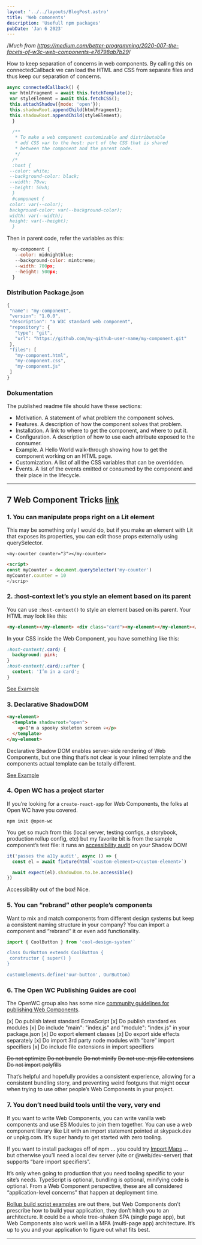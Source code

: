 ```yaml
---
layout: '../../layouts/BlogPost.astro'
title: 'Web comonents'
description: 'Usefull npm packages'
pubDate: 'Jan 6 2023'
---
```


/_Much from <https://medium.com/better-programming/2020-007-the-facets-of-w3c-web-components-e76798ab7b29>_/

How to keep separation of concerns in web components.
By calling this on connectedCallback we can load the HTML and CSS from separate files and thus keep our separation of concerns.

```javascript
async connectedCallback() {
 var htmlFragment = await this.fetchTemplate();
 var styleElement = await this.fetchCSS();
 this.attachShadow({mode: 'open'});
 this.shadowRoot.appendChild(htmlFragment);
 this.shadowRoot.appendChild(styleElement);
  }

  /**
   * To make a web component customizable and distributable
   * add CSS var to the host: part of the CSS that is shared
   * between the component and the parent code.
   */
  /*
  :host {
 --color: white;
 --background-color: black;
 --width: 70vw;
 --height: 50vh;
  }
  #component {
 color: var(--color);
 background-color: var(--background-color);
 width: var(--width);
 height: var(--height);
  }
```

Then in parent code, refer the variables as this:

```javascript
  my-component {
   --color: midnightblue;
   --background-color: mintcreme;
   --width: 700px;
   --height: 500px;
  }
```

### Distribution Package.json

```javascript
{
 "name": "my-component",
 "version": "1.0.0",
 "description": "a W3C standard web component",
 "repository": {
   "type": "git",
   "url": "https://github.com/my-github-user-name/my-component.git"
 },
 "files": [
   "my-component.html",
   "my-component.css",
   "my-component.js"
 ]
}
```

### Dokumentation

The published readme file should have these sections:

- Motivation. A statement of what problem the component solves.
- Features. A description of how the component solves that problem.
- Installation. A link to where to get the component, and where to put it.
- Configuration. A description of how to use each attribute exposed to the consumer.
- Example. A Hello World walk-through showing how to get the component working on an HTML page.
- Customization. A list of all the CSS variables that can be overridden.
- Events. A list of the events emitted or consumed by the component and their place in the lifecycle.

---

## 7 Web Component Tricks [link](https://daverupert.com/2022/04/7-web-component-tricks/)

### 1. You can manipulate props right on a Lit element

This may be something only I would do, but if you make an element with Lit that exposes its properties, you can edit those props externally using querySelector.

`<my-counter counter="3"></my-counter>`

```html
<script>
const myCounter = document.querySelector('my-counter')
myCounter.counter = 10
</scrip>
```

### 2. :host-context let’s you style an element based on its parent

You can use `:host-context()` to style an element based on its parent. Your HTML may look like this:

```html
<my-element></my-element> <div class="card"><my-element></my-element></div>
```

In your CSS inside the Web Component, you have something like this:

```css
:host-context(.card) {
  background: pink;
}
:host-context(.card)::after {
  content: 'I’m in a card';
}
```

[See Example](https://codepen.io/davatron5000/pen/jOYKKPN)

### 3. Declarative ShadowDOM

```html
<my-element>
  <template shadowroot="open">
    <p>I'm a spooky skeleton screen 💀</p>
  </template>
</my-element>
```

Declarative Shadow DOM enables server-side rendering of Web Components, but one thing that’s not clear is your inlined template and the components actual template can be totally different.

[See Example](https://codepen.io/davatron5000/pen/PoEBezm)

### 4. Open WC has a project starter

If you’re looking for a `create-react-app` for Web Components, the folks at Open WC have you covered.

`npm init @open-wc`

You get so much from this (local server, testing configs, a storybook, production rollup config, etc) but my favorite bit is from the sample component’s test file: it runs an [accessibility audit](https://open-wc.org/docs/testing/chai-a11y-axe/) on your Shadow DOM!

```javascript
it('passes the a11y audit', async () => {
  const el = await fixture(html`<custom-element></custom-element>`)

  await expect(el).shadowDom.to.be.accessible()
})
```

Accessibility out of the box! Nice.

### 5. You can “rebrand” other people’s components

Want to mix and match components from different design systems but keep a consistent naming structure in your company? You can import a component and “rebrand” it or even add functionality.

```javascript
import { CoolButton } from 'cool-design-system'`

class OurButton extends CoolButton {
 constructor { super() }
}

customElements.define('our-button', OurButton)
```

### 6. The Open WC Publishing Guides are cool

The OpenWC group also has some nice [community guidelines for publishing Web Components](https://open-wc.org/guides/developing-components/publishing/).

[x] Do publish latest standard EcmaScript
[x] Do publish standard es modules
[x] Do include "main": "index.js" and "module": "index.js" in your package.json
[x] Do export element classes
[x] Do export side effects separately
[x] Do import 3rd party node modules with “bare” import specifiers
[x] Do include file extensions in import specifiers

~~Do not optimize~~
~~Do not bundle~~
~~Do not minify~~
~~Do not use .mjs file extensions~~
~~Do not import polyfills~~

That’s helpful and hopefully provides a consistent experience, allowing for a consistent bundling story, and preventing weird footguns that might occur when trying to use other people’s Web Components in your project.

### 7. You don’t need build tools until the very, very end

If you want to write Web Components, you can write vanilla web components and use ES Modules to join them together. You can use a web component library like Lit with an import statement pointed at skypack.dev or unpkg.com. It’s super handy to get started with zero tooling.

If you want to install packages off of npm … you could try [Import Maps](https://github.com/WICG/import-maps) … but otherwise you’ll need a local dev server (vite or @web/dev-server) that supports “bare import specifiers”.

It’s only when going to production that you need tooling specific to your site’s needs. TypeScript is optional, bundling is optional, minifying code is optional. From a Web Component perspective, these are all considered “application-level concerns” that happen at deployment time.

[Rollup build script examples](https://open-wc.org/docs/building/rollup/) are out there, but Web Components don’t prescribe how to build your application, they don’t hitch you to an architecture. It could be a whole tree-shaken SPA (single page app), but Web Components also work well in a MPA (multi-page app) architecture. It’s up to you and your application to figure out what fits best.

---
